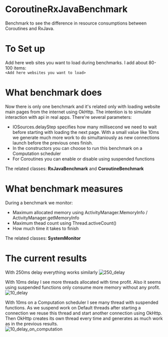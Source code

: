 # CoroutineRxJavaBenchmark
Benchmark to see the difference in resource consumptions between Coroutines and RxJava. 

# To Set up
Add here web sites you want to load during benchmarks. I add about 80-100 items:  
`<Add here websites you want to load>`

# What benchmark does
Now there is only one benchmark and it's related only with loading website main pages from the internet using OkHttp. The intention is to simulate interaction with api in real apps. There're several parameters:
* IOSources.delayStep specifies how many millisecond we need to wait before starting with loading the next page. With a small value like 10ms we generate much more work to do simultaniously as new connections launch before the previous ones finish.
* In the constructors you can choose to run this benchmark on a Computation scheduler
* For Coroutines you can enable or disable using suspended functions

The related classes: **RxJavaBenchmark** and **CoroutineBenchmark**

# What benchmark measures
During a benchmark we monitor:  
* Maximum allocated memory using ActivityManager.MemoryInfo / ActivityManager.getMemoryInfo
* Maximum thead count using Thread.activeCount()
* How much time it takes to finish

The related classes: **SystemMonitor**

# The current results

With 250ms delay everything works similarly
![250_delay](https://user-images.githubusercontent.com/147129/111115403-9d338800-8575-11eb-853c-d8c6894af1c7.jpg)

With 10ms delay I see more threads allocated with time profit. Also it seems using suspended functions only consume more memory without any profit.
![10_delay](https://user-images.githubusercontent.com/147129/111115530-c9e79f80-8575-11eb-9d27-b02624674961.jpg)

With 10ms on a Computation scheduler I see many thread with suspended functions. As we suspend work on Default threads after starting a connection we reuse this thread and start another connection using OkHttp. Then OkHttp creates its own thread every time and generates as much work as in the previous results.  
![10_delay_on_computation](https://user-images.githubusercontent.com/147129/111115723-1337ef00-8576-11eb-81b1-222587d82cfe.jpg)
